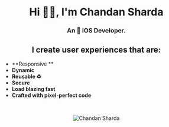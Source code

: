 <h1 align="center"> Hi 👋🏽, I'm Chandan Sharda </h1>
<h3 align="center">
    An  IOS Developer.  
</h3>
<h2 align="center">
    I create user experiences that are:
</h2>

- **Responsive **
- **Dynamic**
- **Reusable ♻**
- **Secure**
- **Load blazing fast**
- **Crafted with pixel-perfect code**
<br/>

<p align="center"> <img src="https://komarev.com/ghpvc/?username=chandansharda&color=green" alt="Chandan Sharda" /> </p>
